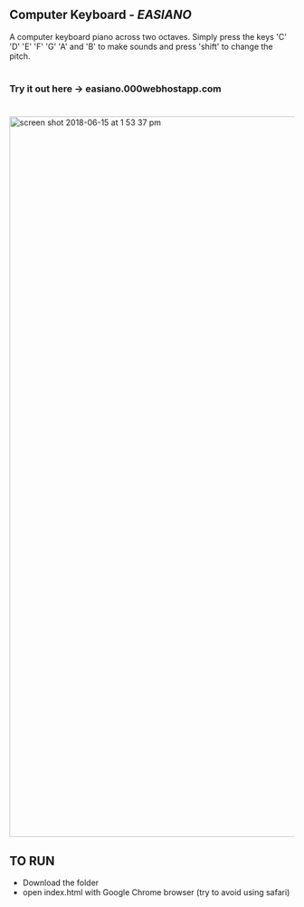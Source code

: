 ## Computer Keyboard - _EASIANO_
A computer keyboard piano across two octaves. Simply press the keys 'C' 'D' 'E' 'F' 'G' 'A' and 'B' to make sounds and press 'shift' to change the pitch.
#
### Try it out here -> easiano.000webhostapp.com

#
<img width="1271" alt="screen shot 2018-06-15 at 1 53 37 pm" src="https://user-images.githubusercontent.com/35350176/41483391-f590e664-70a6-11e8-82ce-0ba069f96f4d.png">

## TO RUN
- Download the folder
- open index.html with Google Chrome browser (try to avoid using safari)
